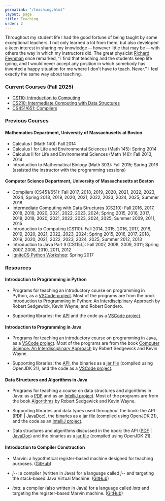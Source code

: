 ```yaml
---
permalink: "/teaching.html"
layout: page
title: Teaching
order: 2
---
```


Throughout my student life I had the good fortune of being taught by some exceptional teachers. I not only learned a lot from them, but also developed a keen interest in sharing my knowledge — however little that may be — with others the way in which my instructors did. The great physicist [Richard Feynman](http://en.wikipedia.org/wiki/Richard_Feynman) once remarked, ‘‘I find that teaching and the students keep life going, and I would never accept any position in which somebody has invented a happy situation for me where I don't have to teach. Never.’’ I feel exactly the same way about teaching.

### Current Courses (Fall 2025)

- [CS110: Introduction to Computing](/cs110)
- [CS210: Intermediate Computing with Data Structures](/cs210)
- [CS451/651: Compilers](/cs451)

### Previous Courses

#### Mathematics Department, University of Massachusetts at Boston

- Calculus I (Math 140): Fall 2014
- Calculus I for Life and Environmental Sciences (Math 145): Spring 2014
- Calculus II for Life and Environmental Sciences (Math 146): Fall 2013, 2014
- Introduction to Mathematical Biology (Math 303): Fall 2015; Spring 2016 (assisted the instructor with the programming sessions)

#### Computer Science Department, University of Massachusetts at Boston

- Compilers (CS451/651): Fall 2017, 2018, 2019, 2020, 2021, 2022, 2023, 2024; Spring 2018, 2019, 2020, 2021, 2022, 2023, 2024, 2025; Summer 2018
- Intermediate Computing with Data Structures (CS210): Fall 2016, 2017, 2018, 2019, 2020, 2021, 2022, 2023, 2024; Spring 2015, 2016, 2017, 2018, 2019, 2020, 2021, 2022, 2023, 2024, 2025; Summer 2009, 2011, 2015
- Introduction to Computing (CS110): Fall 2014, 2015, 2016, 2017, 2018, 2019, 2020, 2021, 2022, 2023, 2024; Spring 2015, 2016, 2017, 2018, 2019, 2020, 2021, 2022, 2023, 2024, 2025; Summer 2012, 2013
- Introduction to Java Part II (CS115L): Fall 2007, 2008, 2009, 2011; Spring 2007, 2008, 2010, 2011, 2012
- [igniteCS Python Workshop](https://ignitecs.withgoogle.com/): Spring 2017

### Resources

#### Introduction to Programming in Python

- Programs for teaching an introductory course on programming in Python, as a [VSCode project](https://www.cs.umb.edu/~siyer/teaching/ipp.zip). Most of the programs are from the book [Introduction to Programming in Python: An Interdisciplinary Approach](https://www.amazon.com/Introduction-Programming-Python-Interdisciplinary-Approach/dp/0134076435/) by Robert Sedgewick, Kevin Wayne, and Robert Dondero. 

- Supporting libraries: the [API](https://www.cs.umb.edu/~siyer/teaching/stdlib-python.pdf) and the code as a [VSCode project](https://www.cs.umb.edu/~siyer/teaching/stdlib-python.zip).

#### Introduction to Programming in Java

- Programs for teaching an introductory course on programming in Java, as a [VSCode project](https://www.cs.umb.edu/~siyer/teaching/ipj.zip). Most of the programs are from the book [Computer Science: An Interdisciplinary Approach](https://www.amazon.com/Computer-Science-Interdisciplinary-Robert-Sedgewick/dp/0134076427/) by Robert Sedgewick and Kevin Wayne. 

- Supporting libraries: the [API](https://www.cs.umb.edu/~siyer/teaching/stdlib-java.pdf), the binaries as a [jar file](https://www.cs.umb.edu/~siyer/teaching/stdlib.jar) (compiled using OpenJDK 21), and the code as a [VSCode project](https://www.cs.umb.edu/~siyer/teaching/stdlib.zip).

#### Data Structures and Algorithms in Java

- Programs for teaching a course on data structures and algorithms in Java: as a [PDF](https://www.cs.umb.edu/~siyer/teaching/dsaj.pdf) and as an [IntelliJ project](https://www.cs.umb.edu/~siyer/teaching/dsaj.zip). Most of the programs are from the book [Algorithms](https://www.amazon.com/Algorithms-4th-Robert-Sedgewick/dp/032157351X/) by Robert Sedgewick and Kevin Wayne. 

- Supporting libraries and data types used throughout the book: the API ([PDF](https://www.cs.umb.edu/~siyer/teaching/stdlib-java.pdf) \| [JavaDoc](https://www.cs.umb.edu/~siyer/teaching/stdlib-javadoc)), the binaries as a [jar file](https://www.cs.umb.edu/~siyer/teaching/stdlib.jar) (compiled using OpenJDK 21), and the code as an [IntelliJ project](https://www.cs.umb.edu/~siyer/teaching/stdlib.zip).

- Data structures and algorithms discussed in the book: the API ([PDF](https://www.cs.umb.edu/~siyer/teaching/dsalib-java.pdf) \| [JavaDoc](https://www.cs.umb.edu/~siyer/teaching/dsa-javadoc)) and the binaries as a [jar file](https://www.cs.umb.edu/~siyer/teaching/dsa.jar) (compiled using OpenJDK 21).

#### Introduction to Compiler Construction

- Marvin: a hypothetical register-based machine designed for teaching purposes. ([GitHub](https://github.com/swamiiyer/marvin))

- *j\-\-*: a compiler (written in Java) for a language called *j\-\-* and targeting the stack-based Java Virtual Machine. ([GitHub](https://github.com/swamiiyer/j--))

- *iota*: a compiler (also written in Java) for a language called *iota* and targeting the register-based Marvin machine. ([GitHub](https://github.com/swamiiyer/iota))
